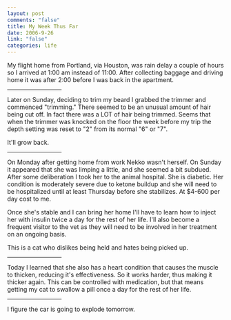```yaml
--- 
layout: post
comments: "false"
title: My Week Thus Far
date: 2006-9-26
link: "false"
categories: life
---
```

My flight home from Portland, via Houston, was rain delay a couple of hours so I arrived at 1:00 am instead of 11:00. After collecting baggage and driving home it was after 2:00 before I was back in the apartment.

<hr width="25%">

Later on Sunday, deciding to trim my beard I grabbed the trimmer and commenced "trimming." There seemed to be an unusual amount of hair being cut off. In fact there was a LOT of hair being trimmed. Seems that when the trimmer was knocked on the floor the week before my trip the depth setting was reset to "2" from its normal "6" or "7".

It'll grow back.

<hr width="25%">

On Monday after getting home from work Nekko wasn't herself. On Sunday it appeared that she was limping a little, and she seemed a bit subdued. After some deliberation I took her to the animal hospital. She is diabetic. Her condition is moderately severe due to ketone buildup and she will need to be hospitalized until at least Thursday before she stabilizes. At $4-600 per day cost to me.

Once she's stable and I can bring her home I'll have to learn how to inject her with insulin twice a day for the rest of her life. I'll also become a frequent visitor to the vet as they will need to be involved in her treatment on an ongoing basis.

This is a cat who dislikes being held and hates being picked up.

<hr width="25%">

Today I learned that she also has a heart condition that causes the muscle to thicken, reducing it's effectiveness. So it works harder, thus making it thicker again. This can be controlled with medication, but that means getting my cat to swallow a pill once a day for the rest of her life.

<hr width="25%">

I figure the car is going to explode tomorrow.
